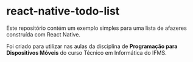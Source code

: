 # react-native-todo-list

Este repositório contém um exemplo simples para uma lista de afazeres construída com React Native.

Foi criado para utilizar nas aulas da disciplina de **Programação para Dispositivos Móveis** do curso Técnico em Informática do IFMS.
